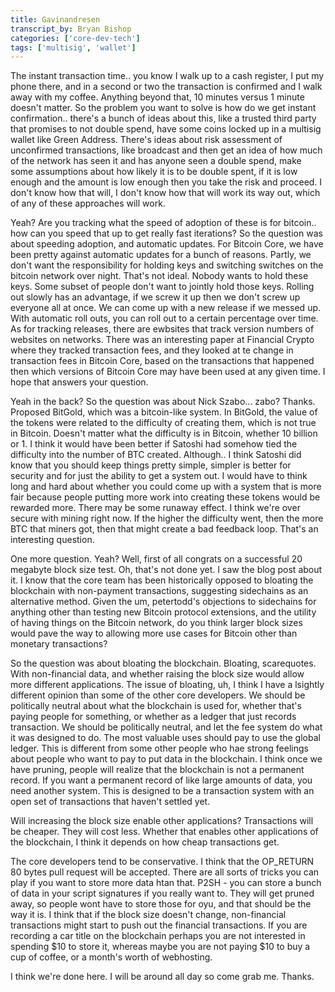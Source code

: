 ```yaml
---
title: Gavinandresen
transcript_by: Bryan Bishop
categories: ['core-dev-tech']
tags: ['multisig', 'wallet']
---
```


The instant transaction time.. you know I walk up to a cash register, I put my phone there, and in a second or two the transaction is confirmed and I walk away with my coffee. Anything beyond that, 10 minutes versus 1 minute doesn't matter. So the problem you want to solve is how do we get instant confirmation.. there's a bunch of ideas about this, like a trusted third party that promises to not double spend, have some coins locked up in a multisig wallet like Green Address. There's ideas about risk assessment of unconfirmed transactions, like broadcast and then get an idea of how much of the network has seen it and has anyone seen a double spend, make some assumptions about how likely it is to be double spent, if it is low enough and the amount is low enough then you take the risk and proceed. I don't know how that will, I don't know how that will work its way out, which of any of these approaches will work.

Yeah? Are you tracking what the speed of adoption of these is for bitcoin.. how can you speed that up to get really fast iterations? So the question was about speeding adoption, and automatic updates. For Bitcoin Core, we have been pretty against automatic updates for a bunch of reasons. Partly, we don't want the responsibility for holding keys and switching switches on the bitcoin network over night. That's not ideal. Nobody wants to hold these keys. Some subset of people don't want to jointly hold those keys. Rolling out slowly has an advantage, if we screw it up then we don't screw up everyone all at once. We can come up with a new release if we messed up. With automatic roll outs, you can roll out to a certain percentage over time. As for tracking releases, there are ewbsites that track version numbers of websites on networks. There was an interesting paper at Financial Crypto where they tracked transaction fees, and they looked at te change in transaction fees in Bitcoin Core, based on the transactions that happened then which versions of Bitcoin Core may have been used at any given time. I hope that answers your question.

Yeah in the back? So the question was about Nick Szabo... zabo? Thanks. Proposed BitGold, which was a bitcoin-like system. In BitGold, the value of the tokens were related to the difficulty of creating them, which is not true in Bitcoin. Doesn't matter what the difficulty is in Bitcoin, whether 10 billion or 1. I think it would have been better if Satoshi had somehow tied the difficulty into the number of BTC created. Although.. I think Satoshi did know that you should keep things pretty simple, simpler is better for security and for just the ability to get a system out. I would have to think long and hard about whether you could come up with a system that is more fair because people putting more work into creating these tokens would be rewarded more. There may be some runaway effect. I think we're over secure with mining right now. If the higher the difficulty went, then the more BTC that miners got, then that might create a bad feedback loop. That's an interesting question.

One more question. Yeah? Well, first of all congrats on a successful 20 megabyte block size test. Oh, that's not done yet. I saw the blog post about it. I know that the core team has been historically opposed to bloating the blockchain with non-payment transactions, suggesting sidechains as an alternative method. Given the um, petertodd's objections to sidechains for anything other than testing new Bitcoin protocol extensions, and the utility of having things on the Bitcoin network, do you think larger block sizes would pave the way to allowing more use cases for Bitcoin other than monetary transactions?

So the question was about bloating the blockchain. Bloating, scarequotes. With non-financial data, and whether raising the block size would allow more different applications. The issue of bloating, uh, I think I have a lsightly different opinion than some of the other core developers. We should be politically neutral about what the blockchain is used for, whether that's paying people for something, or whether as a ledger that just records transaction. We should be politically neutral, and let the fee system do what it was designed to do. The most valuable uses should pay to use the global ledger. This is different from some other people who hae strong feelings about people who want to pay to put data in the blockchain. I think once we have pruning, people will realize that the blockchain is not a permanent record. If you want a permanent record of like large amounts of data, you need another system. This is designed to be a transaction system with an open set of transactions that haven't settled yet.

Will increasing the block size enable other applications? Transactions will be cheaper. They will cost less. Whether that enables other applications of the blockchain, I think it depends on how cheap transactions get.

The core developers tend to be conservative. I think that the OP_RETURN 80 bytes pull request will be accepted. There are all sorts of tricks you can play if you want to store more data htan that. P2SH - you can store a bunch of data in your script signatures if you really want to. They will get pruned away, so people wont have to store those for oyu, and that should be the way it is. I think that if the block size doesn't change, non-financial transactions might start to push out the financial transactions. If you are recording a car title on the blockchain perhaps you are not interested in spending $10 to store it, whereas maybe you are not paying $10 to buy a cup of coffee, or a month's worth of webhosting.

I think we're done here. I will be around all day so come grab me. Thanks.
